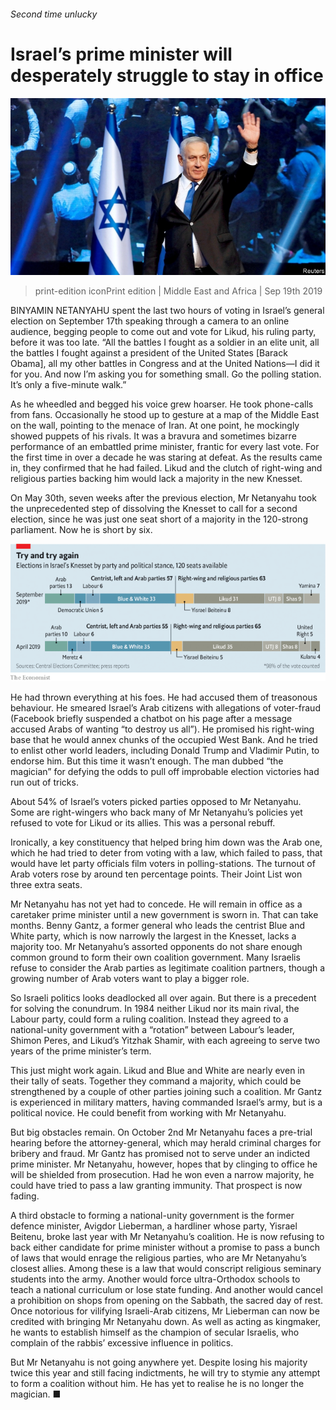 ###### Second time unlucky

# Israel’s prime minister will desperately struggle to stay in office 

![image](images/20190921_map506_0.jpg) 

> print-edition iconPrint edition | Middle East and Africa | Sep 19th 2019 

BINYAMIN NETANYAHU spent the last two hours of voting in Israel’s general election on September 17th speaking through a camera to an online audience, begging people to come out and vote for Likud, his ruling party, before it was too late. “All the battles I fought as a soldier in an elite unit, all the battles I fought against a president of the United States [Barack Obama], all my other battles in Congress and at the United Nations—I did it for you. And now I’m asking you for something small. Go the polling station. It’s only a five-minute walk.” 

As he wheedled and begged his voice grew hoarser. He took phone-calls from fans. Occasionally he stood up to gesture at a map of the Middle East on the wall, pointing to the menace of Iran. At one point, he mockingly showed puppets of his rivals. It was a bravura and sometimes bizarre performance of an embattled prime minister, frantic for every last vote. For the first time in over a decade he was staring at defeat. As the results came in, they confirmed that he had failed. Likud and the clutch of right-wing and religious parties backing him would lack a majority in the new Knesset. 

On May 30th, seven weeks after the previous election, Mr Netanyahu took the unprecedented step of dissolving the Knesset to call for a second election, since he was just one seat short of a majority in the 120-strong parliament. Now he is short by six. 

![image](images/20190921_mac909.png) 

He had thrown everything at his foes. He had accused them of treasonous behaviour. He smeared Israel’s Arab citizens with allegations of voter-fraud (Facebook briefly suspended a chatbot on his page after a message accused Arabs of wanting “to destroy us all”). He promised his right-wing base that he would annex chunks of the occupied West Bank. And he tried to enlist other world leaders, including Donald Trump and Vladimir Putin, to endorse him. But this time it wasn’t enough. The man dubbed “the magician” for defying the odds to pull off improbable election victories had run out of tricks. 

About 54% of Israel’s voters picked parties opposed to Mr Netanyahu. Some are right-wingers who back many of Mr Netanyahu’s policies yet refused to vote for Likud or its allies. This was a personal rebuff. 

Ironically, a key constituency that helped bring him down was the Arab one, which he had tried to deter from voting with a law, which failed to pass, that would have let party officials film voters in polling-stations. The turnout of Arab voters rose by around ten percentage points. Their Joint List won three extra seats. 

Mr Netanyahu has not yet had to concede. He will remain in office as a caretaker prime minister until a new government is sworn in. That can take months. Benny Gantz, a former general who leads the centrist Blue and White party, which is now narrowly the largest in the Knesset, lacks a majority too. Mr Netanyahu’s assorted opponents do not share enough common ground to form their own coalition government. Many Israelis refuse to consider the Arab parties as legitimate coalition partners, though a growing number of Arab voters want to play a bigger role. 

So Israeli politics looks deadlocked all over again. But there is a precedent for solving the conundrum. In 1984 neither Likud nor its main rival, the Labour party, could form a ruling coalition. Instead they agreed to a national-unity government with a “rotation” between Labour’s leader, Shimon Peres, and Likud’s Yitzhak Shamir, with each agreeing to serve two years of the prime minister’s term. 

This just might work again. Likud and Blue and White are nearly even in their tally of seats. Together they command a majority, which could be strengthened by a couple of other parties joining such a coalition. Mr Gantz is experienced in military matters, having commanded Israel’s army, but is a political novice. He could benefit from working with Mr Netanyahu. 

But big obstacles remain. On October 2nd Mr Netanyahu faces a pre-trial hearing before the attorney-general, which may herald criminal charges for bribery and fraud. Mr Gantz has promised not to serve under an indicted prime minister. Mr Netanyahu, however, hopes that by clinging to office he will be shielded from prosecution. Had he won even a narrow majority, he could have tried to pass a law granting immunity. That prospect is now fading. 

A third obstacle to forming a national-unity government is the former defence minister, Avigdor Lieberman, a hardliner whose party, Yisrael Beitenu, broke last year with Mr Netanyahu’s coalition. He is now refusing to back either candidate for prime minister without a promise to pass a bunch of laws that would enrage the religious parties, who are Mr Netanyahu’s closest allies. Among these is a law that would conscript religious seminary students into the army. Another would force ultra-Orthodox schools to teach a national curriculum or lose state funding. And another would cancel a prohibition on shops from opening on the Sabbath, the sacred day of rest. Once notorious for vilifying Israeli-Arab citizens, Mr Lieberman can now be credited with bringing Mr Netanyahu down. As well as acting as kingmaker, he wants to establish himself as the champion of secular Israelis, who complain of the rabbis’ excessive influence in politics. 

But Mr Netanyahu is not going anywhere yet. Despite losing his majority twice this year and still facing indictments, he will try to stymie any attempt to form a coalition without him. He has yet to realise he is no longer the magician. ■ 

